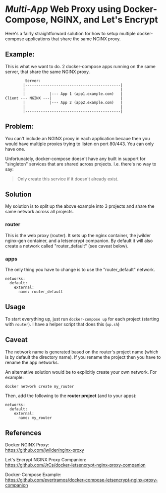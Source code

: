 # *Multi-App* Web Proxy using Docker-Compose, NGINX, and Let's Encrypt
Here's a fairly straightforward solution for how to setup multiple docker-compose applications that share the same NGINX proxy.

## Example:
This is what we want to do. 2 docker-compose apps running on the same server, that share the same NGINX proxy.

```
         Server:
        |-------------------------------------------|
        |                                           |
        |           |--- App 1 (app1.example.com)   |
Client --- NGINX ---|                               |
        |           |--- App 2 (app2.example.com)   |
        |                                           |
        |-------------------------------------------|
```

## Problem:
You can't include an NGINX proxy in each application becaue then you would have multiple proxies trying to listen on port 80/443. You can only have one.

Unfortunately, docker-compose doesn't have any built in support for "singleton" services that are shared across projects. I.e. there's no way to say:

> Only create this service if it doesn't already exist.

## Solution
My solution is to split up the above example into 3 projects and share the same network across all projects.

### router
This is the web proxy (router). It sets up the nginx container, the jwilder nginx-gen container, and a letsencrypt companion. By default it will also create a network called "router_default" (see caveat below).

### apps
The only thing you have to change is to use the "router_default" network.

```
networks:
  default:
    external:
      name: router_default
```

## Usage
To start everything up, just run `docker-compose up` for each project (starting with `router`). I have a helper script that does this (`up.sh`)

## Caveat
The network name is generated based on the router's project name (which is by default the directory name). If you rename the project then you have to rename the app networks. 

An alternative solution would be to explicitly create your own network. For example:

```
docker network create my_router
```

Then, add the following to the **router project** (and to your apps):

```
networks:
  default:
    external:
      name: my_router
```

## References

Docker NGINX Proxy:  
https://github.com/jwilder/nginx-proxy

Let's Encrypt NGINX Proxy Companion:  
https://github.com/JrCs/docker-letsencrypt-nginx-proxy-companion

Docker-Compose Example:  
https://github.com/evertramos/docker-compose-letsencrypt-nginx-proxy-companion
